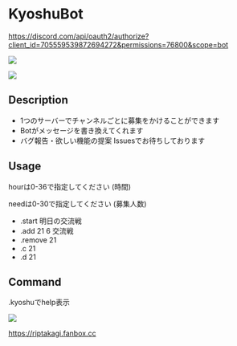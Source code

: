 # KyoshuBot

https://discord.com/api/oauth2/authorize?client_id=705559539872694272&permissions=76800&scope=bot

![](https://i.imgur.com/Sg1rJsu.png)

![](https://i.imgur.com/PRFvVWO.png)

## Description
* 1つのサーバーでチャンネルごとに募集をかけることができます
* Botがメッセージを書き換えてくれます
* バグ報告・欲しい機能の提案 Issuesでお待ちしております

## Usage
hourは0-36で指定してください (時間)

needは0-30で指定してください (募集人数)

* .start 明日の交流戦
* .add 21 6 交流戦
* .remove 21
* .c 21
* .d 21

## Command

.kyoshuでhelp表示

![](https://i.imgur.com/k6ffZ72.png)


https://riptakagi.fanbox.cc
